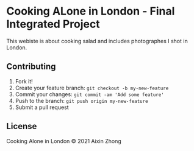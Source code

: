 # Cooking ALone in London - Final Integrated Project
This webiste is about cooking salad and includes photographes I shot in London.

## Contributing

1. Fork it!
2. Create your feature branch: `git checkout -b my-new-feature`
3. Commit your changes: `git commit -am 'Add some feature'`
4. Push to the branch: `git push origin my-new-feature`
5. Submit a pull request

## License

Cooking Alone in London © 2021
Aixin Zhong

